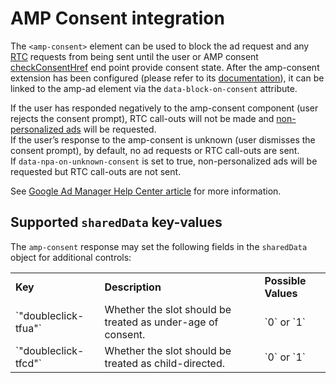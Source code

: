 # AMP Consent integration

The `<amp-consent>` element can be used to block the ad request and any [RTC](./doubleclick-rtc.md) requests from being sent until the user or AMP consent [checkConsentHref](https://github.com/ampproject/amphtml/blob/main/extensions/amp-consent/amp-consent.md#consent-configuration) end point provide consent state. After the amp-consent extension has been configured (please refer to its [documentation](https://github.com/ampproject/amphtml/blob/main/extensions/amp-consent/amp-consent.md)), it can be linked to the amp-ad element via the `data-block-on-consent` attribute.

If the user has responded negatively to the amp-consent component (user rejects the consent prompt), RTC call-outs will not be made and [non-personalized ads](https://support.google.com/dfp_premium/answer/9005435) will be requested.  
If the user’s response to the amp-consent is unknown (user dismisses the consent prompt), by default, no ad requests or RTC call-outs are sent.  
If `data-npa-on-unknown-consent` is set to true, non-personalized ads will be requested but RTC call-outs are not sent.

See [Google Ad Manager Help Center article](https://support.google.com/dfp_premium/answer/7678538) for more information.

## Supported `sharedData` key-values

The `amp-consent` response may set the following fields in the `sharedData` object for additional controls:

<table>
  <tr>
    <td><strong>Key</strong></td>
    <td><strong>Description</strong></td>
    <td><strong>Possible Values</strong></td>
  </tr>
  <tr>
    <td>`"doubleclick-tfua"`</td>
    <td>Whether the slot should be treated as under-age of consent.</td>
    <td>`0` or `1`</td>
  </tr>
  <tr>
    <td>`"doubleclick-tfcd"`</td>
    <td>Whether the slot should be treated as child-directed.</td>
    <td>`0` or `1`</td>
  </tr>
</table>
